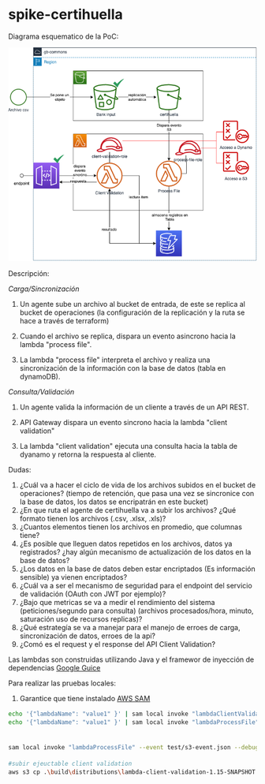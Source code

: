 # spike-certihuella

Diagrama esquematico de la PoC:

![Diagrama esquematico de la PoC](doc/assets/diagrama-despliegue-certihuella.png)

Descripción: 

*Carga/Sincronización*

1. Un agente sube un archivo al bucket de entrada, de este se replica al bucket de operaciones (la configuración de la replicación y la ruta se hace a través de terraform)

2. Cuando el archivo se replica, dispara un evento asincrono hacia la lambda "process file".

3. La lambda "process file" interpreta el archivo y realiza una sincronización de la información con la base de datos (tabla en dynamoDB).

*Consulta/Validación*

1. Un agente valida la información de un cliente a través de un API REST. 

2. API Gateway dispara un evento sincrono hacia la lambda "client validation"

3. La lambda "client validation" ejecuta una consulta hacia la tabla de dyanamo y retorna la respuesta al cliente.




Dudas: 

1. ¿Cuál va a hacer el ciclo de vida de los archivos subidos en el bucket de operaciones? (tiempo de retención, que pasa una vez se sincronice con la base de datos, los datos se encripatrán en este bucket) 
2. ¿En que ruta el agente de certihuella va a subir los archivos? ¿Qué formato tienen los archivos (.csv, .xlsx, .xls)?
3. ¿Cuantos elementos tienen los archivos en promedio, que columnas tiene?
4. ¿Es posible que lleguen datos repetidos en los archivos, datos ya registrados? ¿hay algún mecanismo de actualización de los datos en la base de datos? 
5. ¿Los datos en la base de datos deben estar encriptados (Es información sensible) ya vienen encriptados?
6. ¿Cuál va a ser el mecanismo de seguridad para el endpoint del servicio de validación (OAuth con JWT por ejemplo)?
7. ¿Bajo que metricas se va a medir el rendimiento del sistema (peticiones/segundo para consulta) (archivos procesados/hora, minuto, saturación uso de recursos replicas)?
8. ¿Qué estrategía se va a manejar para el manejo de erroes de carga, sincronización de datos, erroes de la api? 
9. ¿Comó es el request y el response del API Client Validation?


Las lambdas son construidas utilizando Java y el framewor de inyección de dependencias [Google Guice](https://github.com/google/guice/wiki/Motivation)

Para realizar las pruebas locales:

1. Garantice que tiene instalado [AWS SAM](https://medium.com/@altaf.shaikh2963/how-to-build-run-and-debug-aws-lambda-function-locally-using-aws-sam-cli-bfaea8ff9cb7)

```sh
echo '{"lambdaName": "value1" }' | sam local invoke "lambdaClientValidation" --event - --debug --profile "default"  
echo '{"lambdaName": "value1" }' | sam local invoke "lambdaProcessFile" --event - --debug --profile "default"  


sam local invoke "lambdaProcessFile" --event test/s3-event.json --debug --profile "default"

#subir ejeuctable client validation
aws s3 cp .\build\distributions\lambda-client-validation-1.15-SNAPSHOT.zip s3://vikingos-validate-client-repo/lambda-client-validation-1.15-SNAPSHOT.zip
```
